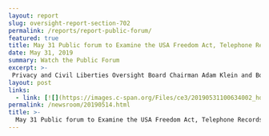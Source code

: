```yaml
---
layout: report
slug: oversight-report-section-702
permalink: /reports/report-public-forum/
featured: true
title: May 31 Public forum to Examine the USA Freedom Act, Telephone Records Program
date: May 31, 2019
summary: Watch the Public Forum
excerpt: >-
 Privacy and Civil Liberties Oversight Board Chairman Adam Klein and Board Members Edward Felten and Jane Nitze have announced a May 31, 2019 public forum in Washington, DC to examine the USA FREEDOM Act and the government’s call detail records (CDR) program under that law.   Several key provisions of the USA FREEDOM Act will sunset in December unless they are reauthorized by Congress.  
layout: post
links:
  - link: [![](https://images.c-span.org/Files/ce3/20190531100634002_hd.jpg/Thumbs/height.182.no_border.width.320.jpg)](https://www.c-span.org/video/?461266-1/privacy-civil-liberties-oversight-board-usa-freedom-act&live "Click here to Watch the Public Forum")
permalink: /newsroom/20190514.html
title: >-
  May 31 Public forum to Examine the USA Freedom Act, Telephone Records Program 
---
```

